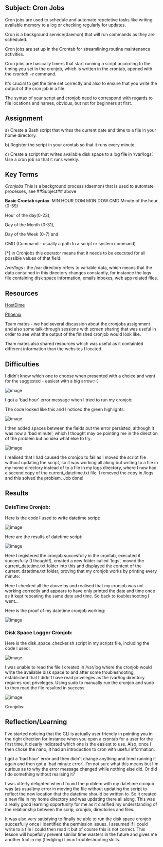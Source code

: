 ##  Subject:  Cron Jobs
Cron jobs are used to schedule and automate repetetive tasks like writing available memory to a log or checking regularly for updates.

Cron is a background service(daemon) that will run commands as they are scheduled. 

Cron jobs are set up in the Crontab for streamlining routine maintenance activities.  

Cron jobs are basically timers that start running a script according to the timing you set in the cronjob, which is written in the crontab, opened with the *crontab -e* command. 

It's crucial to get the time set correctly and also to ensure that you write the output of the cron job in a file.  

The syntax of your script and cronjob need to correspond with regards to file locations and names, obvious, but not for beginners at first.



##  Assignment
a)  Create a Bash script that writes the current date and time to a file in your home directory.


b)  Register the script in your crontab so that it runs every minute.


c)  Create a script that writes available disk space to a log file in ‘/var/logs’. Use a cron job so that it runs weekly.


##  Key Terms

*Cronjobs* This is a background process (daemon) that is used to automate processes, see ##Subject## above

**Basic Crontab syntax**:  MIN HOUR DOM MON DOW CMD
Minute of the hour (0-59)

Hour of the day(0-23), 

Day of the Month (0-31), 

Day of the Week (0-7) and 

CMD (Command - usually a path to a script or system command)

[*] in Cronjobs this operator means that it needs to be executed for all possible values of that field. 

*/var/logs* : the /var directory refers to variable data, which means that the data contained in this directory changes constantly, for instance the logs file containing disk space information, emails inboxes, web app related files.

##  Resources


[HostDime](https://www.hostdime.com/kb/hd/command-line/working-with-cron-jobs#:~:text=Cron%20jobs%20are%20a%20standard,configuration%20file%20called%20a%20crontab.)

[Phoenix ](https://phoenixnap.com/kb/set-up-cron-job-linux)

Team mates - we had several discussion about the cronjobs assignment and also some talk-through sessions with screen sharing that was useful in order to see what the output of the finished cronjob would look like.

Team mates also shared resources which was useful as it containted different information than the websites I located.


##  Difficulties
I didn't know which one to choose when presented with a choice and went for the suggested - easiest with a big arrow::-)

![image](https://github.com/techgrounds/cloud-assignments-E28MS/assets/151161141/d748cd85-813a-4992-92bc-75cd831cc2ae)

I got a 'bad hour' error message when I tried to run my cronjob:

The code looked like this and I noticed the green highlights:

![image](https://github.com/techgrounds/cloud-assignments-E28MS/assets/151161141/153cdefc-f25e-4af3-94a8-6e6a21570453)

I then added spaces between the fields but the error persisted, although it was now a 'bad minute', which I thought may be pointing me in the direction of the problem but no idea what else to try:

![image](https://github.com/techgrounds/cloud-assignments-E28MS/assets/151161141/edb8e3e4-8b3a-49d1-bd87-17355cdab62a)


I realised that I had caused the cronjob to fail as I moved the script file without updating the script, so it was working all along but writing to a file in my home directory instead of to a file in my logs directory, where I now had a second copy of the current_datetime.txt file.  I removed the copy in /logs and this solved the problem.  Job done!




##  Results

###  DateTime Cronjob:

Here is the code I used to write datetime script:

![image](https://github.com/techgrounds/cloud-assignments-E28MS/assets/151161141/6a83cf73-3063-44ab-97dc-6779161d9feb)


Here are the results of datetime script:

![image](https://github.com/techgrounds/cloud-assignments-E28MS/assets/151161141/2a4fd006-efaa-4f30-8160-5534327a79b6)


Here I registered the cronjob succesfully in the crontab, executed it succesfully (I thought!), created a new folder called 'logs', moved the current_datetime.txt folder into this and displayed the content of the current_datetime.txt folder, proving that my cronjob works by printing every minute:

Here I checked all the above by and realised that my cronjob was not working correctly and appears to have only printed the date and time once as it kept repeating the same date and time.  So back to toubleshooting I went...


Here is the proof of my datetime cronjob working:

![image](https://github.com/techgrounds/cloud-assignments-E28MS/assets/151161141/57d83b6a-5cf7-468b-a00c-9ca17b89db30)




### Disk Space Logger Cronjob:

Here is the disk_space_checker.sh script in my scripts file, including the code I used:

![image](https://github.com/techgrounds/cloud-assignments-E28MS/assets/151161141/168c76a8-c5c4-4d71-bdbb-2f38d93c56c0)

I was unable to read the file I created in /var/log where the cronjob would write the available disk space to and after some troubleshooting, established that I didn't have read priveleges as the /var/log directory requires root priveleges.  Using sudo to manually run the cronjob and sudo to then read the file resulted in success:


![image](https://github.com/techgrounds/cloud-assignments-E28MS/assets/151161141/b1d3f317-a523-45b8-bd51-2c514f11485c)


Cronjobs:












##  Reflection/Learning
I've started noticing that the CLI is actually user friendly in pointing you in the right direction for instance when you open a crontab for a user for the first time, it clearly indicated which one is the easiest to use.  Also, once I then chose the nano, it had an introduction to cron with useful information.

I got a 'bad hour' error and then didn't change anything and tried running it again and then got a 'bad minute error'.  I'm not sure what this means but I'm curious as to why the error message changed while nothing else did.  Or did I do something without realising it?

I was utterly delighted when I found the problem with my datetime cronjob was (as usual)my error in moving the file without updating the script to reflect the new location that the datetime should be written to.  So it created a new file in my home directory and was updating there all along.  This was a really good learning opportunity for me as it clarified my understanding of the relationship between the scrip, cronjob, directories and files.

It was also very satisfying to finally be able to run the disk space cronjob succesfully once I identified the permission issues.  I assumed if I could write to a file I could then read it but of course this is not correct.  This lesson will hopefully prevent similar time wasters in the future and gives me another tool in my (fledgling) Linux troubleshooting skills.



